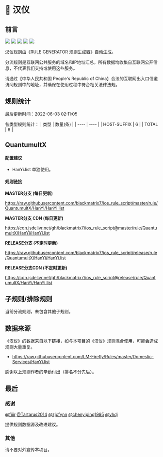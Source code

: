 # 🧸 汉仪

## 前言

![](https://shields.io/badge/-移除重复规则-ff69b4) ![](https://shields.io/badge/-DOMAIN与DOMAIN--SUFFIX合并-green) ![](https://shields.io/badge/-DOMAIN--SUFFIX间合并-critical) ![](https://shields.io/badge/-DOMAIN--SUFFIX与DOMAIN--KEYWORD合并-blue) ![](https://shields.io/badge/-IP--CIDR(6)合并-blueviolet) 

汉仪规则由《RULE GENERATOR 规则生成器》自动生成。

分流规则是互联网公共服务的域名和IP地址汇总，所有数据均收集自互联网公开信息，不代表我们支持或使用这些服务。

请通过【中华人民共和国 People's Republic of China】合法的互联网出入口信道访问规则中的地址，并确保在使用过程中符合相关法律法规。

## 规则统计

最后更新时间：2022-06-03 02:11:05

各类型规则统计：
| 类型 | 数量(条)  | 
| ---- | ----  |
| HOST-SUFFIX | 6  | 
| TOTAL | 6  | 


## QuantumultX 

#### 配置建议
- HanYi.list 单独使用。

#### 规则链接
**MASTER分支 (每日更新)**

https://raw.githubusercontent.com/blackmatrix7/ios_rule_script/master/rule/QuantumultX/HanYi/HanYi.list

**MASTER分支 CDN (每日更新)**

https://cdn.jsdelivr.net/gh/blackmatrix7/ios_rule_script@master/rule/QuantumultX/HanYi/HanYi.list

**RELEASE分支 (不定时更新)**

https://raw.githubusercontent.com/blackmatrix7/ios_rule_script/release/rule/QuantumultX/HanYi/HanYi.list

**RELEASE分支CDN (不定时更新)**

https://cdn.jsdelivr.net/gh/blackmatrix7/ios_rule_script@release/rule/QuantumultX/HanYi/HanYi.list

## 子规则/排除规则


当前分流规则，未包含其他子规则。

## 数据来源

《汉仪》的数据来自以下链接，如与本项目的《汉仪》规则混合使用，可能会造成规则大量重复。

- https://raw.githubusercontent.com/LM-Firefly/Rules/master/Domestic-Services/HanYi.list


感谢以上规则作者的辛勤付出（排名不分先后）。

## 最后

### 感谢

[@fiiir](https://github.com/fiiir) [@Tartarus2014](https://github.com/Tartarus2014) [@zjcfynn](https://github.com/zjcfynn) [@chenyiping1995](https://github.com/chenyiping1995) [@vhdj](https://github.com/vhdj)

提供规则数据源及改进建议。

### 其他

请不要对外宣传本项目。